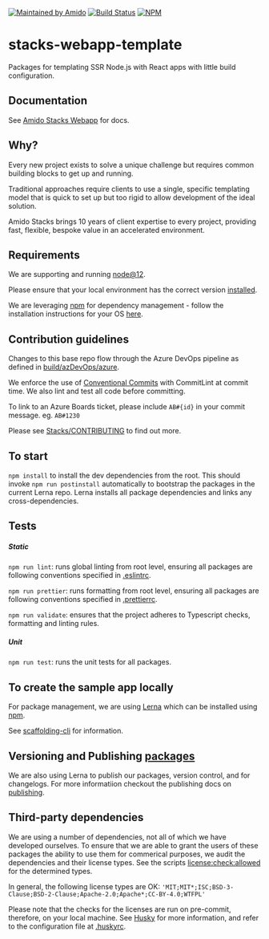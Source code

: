 [![Maintained by Amido](https://img.shields.io/badge/Maintained%20by-Amido-yellow)](https://amido.com/)
[![Build Status](https://dev.azure.com/amido-dev/Amido-Stacks/_apis/build/status/stacks-webapp-template-pipeline?branchName=master)](https://dev.azure.com/amido-dev/Amido-Stacks/_build/latest?definitionId=70&branchName=master)
[![NPM](https://img.shields.io/npm/l/@amidostacks/scaffolding-cli)](LICENSE.md)

# stacks-webapp-template

Packages for templating SSR Node.js with React apps with little build
configuration.

## Documentation

See [Amido Stacks Webapp](https://amido.github.io/stacks-webapp-template/) for
docs.

## Why?

Every new project exists to solve a unique challenge but requires common
building blocks to get up and running.

Traditional approaches require clients to use a single, specific templating
model that is quick to set up but too rigid to allow development of the ideal
solution.

Amido Stacks brings 10 years of client expertise to every project, providing
fast, flexible, bespoke value in an accelerated environment.

## Requirements

We are supporting and running [node@12](https://nodejs.org/en/about/releases/).

Please ensure that your local environment has the correct version
[installed](https://nodejs.org/en/download/).

We are leveraging [npm](https://www.npmjs.com/) for dependency management -
follow the installation instructions for your OS
[here](https://www.npmjs.com/get-npm).

## Contribution guidelines

Changes to this base repo flow through the Azure DevOps pipeline as defined in
[build/azDevOps/azure](build/azDevOps/azure/).

We enforce the use of [Conventional Commits](https://commitlint.js.org) with
CommitLint at commit time. We also lint and test all code before committing.

To link to an Azure Boards ticket, please include `AB#{id}` in your commit
message. eg. `AB#1230`

Please see
[Stacks/CONTRIBUTING](https://github.com/amido/stacks/blob/master/.github/CONTRIBUTING.md)
to find out more.

## To start

`npm install` to install the dev dependencies from the root. This should invoke
`npm run postinstall` automatically to bootstrap the packages in the current
Lerna repo. Lerna installs all package dependencies and links any
cross-dependencies.

## Tests

##### Static

`npm run lint`: runs global linting from root level, ensuring all packages are
following conventions specified in [.eslintrc](.eslintrc).

`npm run prettier`: runs formatting from root level, ensuring all packages are
following conventions specified in [.prettierrc](.prettierrc).

`npm run validate`: ensures that the project adheres to Typescript checks,
formatting and linting rules.

##### Unit

`npm run test`: runs the unit tests for all packages.

## To create the sample app locally

For package management, we are using [Lerna](https://lernajs.io) which can be
installed using [npm](https://www.npmjs.com/package/lerna).

See [scaffolding-cli](./packages/scaffolding-cli/README.md) for information.

## Versioning and Publishing [packages](./docs/packages.md)

We are also using Lerna to publish our packages, version control, and for
changelogs. For more informatiion checkout the publishing docs on
[publishing](./docs/publishing.md).

## Third-party dependencies

We are using a number of dependencies, not all of which we have developed
ourselves. To ensure that we are able to grant the users of these packages the
ability to use them for commerical purposes, we audit the dependencies and their
license types. See the scripts [license:check:allowed](./package.json) for the
determined types.

In general, the following license types are OK:
`'MIT;MIT*;ISC;BSD-3-Clause;BSD-2-Clause;Apache-2.0;Apache*;CC-BY-4.0;WTFPL'`

Please note that the checks for the licenses are run on pre-commit, therefore,
on your local machine. See [Husky](https://github.com/typicode/husky) for more
information, and refer to the configuration file at [.huskyrc](./.huskyrc).
